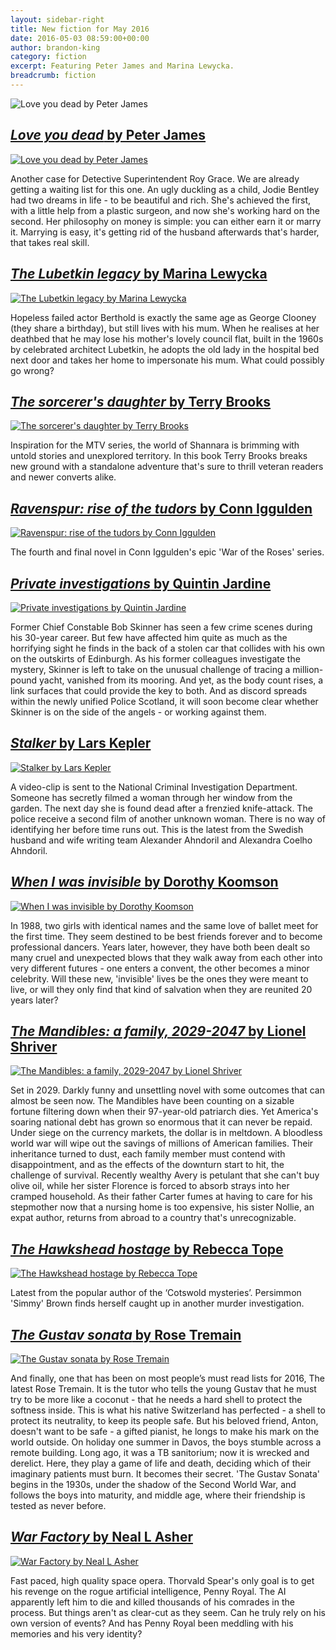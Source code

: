 ```yaml
---
layout: sidebar-right
title: New fiction for May 2016
date: 2016-05-03 08:59:00+00:00
author: brandon-king
category: fiction
excerpt: Featuring Peter James and Marina Lewycka.
breadcrumb: fiction
---
```

![Love you dead by Peter James](/images/featured/featured-love-you-dead.jpg)

## [<cite>Love you dead</cite> by Peter James](https://suffolk.spydus.co.uk/cgi-bin/spydus.exe/ENQ/OPAC/BIBENQ/8675251?QRY=CTIBIB%3C%20IRN(60852680)&amp;QRYTEXT=Love%20you%20dead)

<a href="https://suffolk.spydus.co.uk/cgi-bin/spydus.exe/ENQ/OPAC/BIBENQ/8675251?QRY=CTIBIB%3C%20IRN(60852680)&amp;QRYTEXT=Love%20you%20dead"><img src="/images/article/love-you-dead.jpg" class="fl mr3 mb3" alt="Love you dead by Peter James" /></a>

<p class="cf">Another case for Detective Superintendent Roy Grace. We are already getting a waiting list for this one. An ugly duckling as a child, Jodie Bentley had two dreams in life - to be beautiful and rich. She's achieved the first, with a little help from a plastic surgeon, and now she's working hard on the second. Her philosophy on money is simple: you can either earn it or marry it. Marrying is easy, it's getting rid of the husband afterwards that's harder, that takes real skill.</p>

## [<cite>The Lubetkin legacy</cite> by Marina Lewycka](https://suffolk.spydus.co.uk/cgi-bin/spydus.exe/ENQ/OPAC/BIBENQ/8679165?QRY=CTIBIB%3C%20IRN(60675241)&amp;QRYTEXT=The%20Lubetkin%20legacy)

<a href="https://suffolk.spydus.co.uk/cgi-bin/spydus.exe/ENQ/OPAC/BIBENQ/8679165?QRY=CTIBIB%3C%20IRN(60675241)&amp;QRYTEXT=The%20Lubetkin%20legacy"><img src="/images/article/the-lubetkin-legacy.jpg" class="{% include /c/img-float-left.html %}" alt="The Lubetkin legacy by Marina Lewycka" /></a>

<p class="cf">Hopeless failed actor Berthold is exactly the same age as George Clooney (they share a birthday), but still lives with his mum. When he realises at her deathbed that he may lose his mother's lovely council flat, built in the 1960s by celebrated architect Lubetkin, he adopts the old lady in the hospital bed next door and takes her home to impersonate his mum. What could possibly go wrong?</p>

## [<cite>The sorcerer's daughter</cite> by Terry Brooks](https://suffolk.spydus.co.uk/cgi-bin/spydus.exe/ENQ/OPAC/BIBENQ/8682103?QRY=CTIBIB%3C%20IRN(9784404)&amp;QRYTEXT=The%20sorcerer%27s%20daughter)

<a href="https://suffolk.spydus.co.uk/cgi-bin/spydus.exe/ENQ/OPAC/BIBENQ/8682103?QRY=CTIBIB%3C%20IRN(9784404)&amp;QRYTEXT=The%20sorcerer%27s%20daughter"><img src="/images/article/the-sorcerers-daughter.jpg" class="{% include /c/img-float-left.html %}" alt="The sorcerer's daughter by Terry Brooks" /></a>

<p class="cf">Inspiration for the MTV series, the world of Shannara is brimming with untold stories and unexplored territory. In this book Terry Brooks breaks new ground with a standalone adventure that's sure to thrill veteran readers and newer converts alike.</p>

## [<cite>Ravenspur: rise of the tudors</cite> by Conn Iggulden](https://suffolk.spydus.co.uk/cgi-bin/spydus.exe/ENQ/OPAC/BIBENQ/8685632?QRY=CTIBIB%3C%20IRN(61599006)&amp;QRYTEXT=Ravenspur%20%3A%20rise%20of%20the%20tudors)

<a href="https://suffolk.spydus.co.uk/cgi-bin/spydus.exe/ENQ/OPAC/BIBENQ/8685632?QRY=CTIBIB%3C%20IRN(61599006)&amp;QRYTEXT=Ravenspur%20%3A%20rise%20of%20the%20tudors"><img src="/images/article/ravenspur-rise-of-the-tudors.jpg" class="{% include /c/img-float-left.html %}" alt="Ravenspur: rise of the tudors by Conn Iggulden" /></a>

<p class="cf">The fourth and final novel in Conn Iggulden's epic 'War of the Roses' series.</p>

## [<cite>Private investigations</cite> by Quintin Jardine](https://suffolk.spydus.co.uk/cgi-bin/spydus.exe/ENQ/OPAC/BIBENQ/8687262?QRY=CTIBIB%3C%20IRN(170822)&amp;QRYTEXT=Private%20investigations)

<a href="https://suffolk.spydus.co.uk/cgi-bin/spydus.exe/ENQ/OPAC/BIBENQ/8687262?QRY=CTIBIB%3C%20IRN(170822)&amp;QRYTEXT=Private%20investigations"><img src="/images/article/private-investigations.jpg" class="{% include /c/img-float-left.html %}" alt="Private investigations by Quintin Jardine" /></a>

<p class="cf">Former Chief Constable Bob Skinner has seen a few crime scenes during his 30-year career. But few have affected him quite as much as the horrifying sight he finds in the back of a stolen car that collides with his own on the outskirts of Edinburgh. As his former colleagues investigate the mystery, Skinner is left to take on the unusual challenge of tracing a million-pound yacht, vanished from its mooring. And yet, as the body count rises, a link surfaces that could provide the key to both. And as discord spreads within the newly unified Police Scotland, it will soon become clear whether Skinner is on the side of the angels - or working against them.</p>

## [<cite>Stalker</cite> by Lars Kepler](https://suffolk.spydus.co.uk/cgi-bin/spydus.exe/ENQ/OPAC/BIBENQ/8691276?QRY=CTIBIB%3C%20IRN(13358)&amp;QRYTEXT=Stalker)

<a href="https://suffolk.spydus.co.uk/cgi-bin/spydus.exe/ENQ/OPAC/BIBENQ/8691276?QRY=CTIBIB%3C%20IRN(13358)&amp;QRYTEXT=Stalker"><img src="/images/article/stalker-lars-kepler.jpg" class="{% include /c/img-float-left.html %}" alt="Stalker by Lars Kepler" /></a>

<p class="cf">A video-clip is sent to the National Criminal Investigation Department. Someone has secretly filmed a woman through her window from the garden. The next day she is found dead after a frenzied knife-attack. The police receive a second film of another unknown woman. There is no way of identifying her before time runs out. This is the latest from the Swedish husband and wife writing team Alexander Ahndoril and Alexandra Coelho Ahndoril.</p>

## [<cite>When I was invisible</cite> by Dorothy Koomson](https://suffolk.spydus.co.uk/cgi-bin/spydus.exe/ENQ/OPAC/BIBENQ/8703199?QRY=CTIBIB%3C%20IRN(61026027)&amp;QRYTEXT=When%20I%20was%20invisible)

<a href="https://suffolk.spydus.co.uk/cgi-bin/spydus.exe/ENQ/OPAC/BIBENQ/8703199?QRY=CTIBIB%3C%20IRN(61026027)&amp;QRYTEXT=When%20I%20was%20invisible"><img src="/images/article/when-i-was-invisible.jpg" class="{% include /c/img-float-left.html %}" alt="When I was invisible by Dorothy Koomson" /></a>

<p class="cf">In 1988, two girls with identical names and the same love of ballet meet for the first time. They seem destined to be best friends forever and to become professional dancers. Years later, however, they have both been dealt so many cruel and unexpected blows that they walk away from each other into very different futures - one enters a convent, the other becomes a minor celebrity. Will these new, 'invisible' lives be the ones they were meant to live, or will they only find that kind of salvation when they are reunited 20 years later?</p>

## [<cite>The Mandibles: a family, 2029-2047</cite> by Lionel Shriver](https://suffolk.spydus.co.uk/cgi-bin/spydus.exe/ENQ/OPAC/BIBENQ/8704280?QRY=CTIBIB%3C%20IRN(59643595)&amp;QRYTEXT=The%20Mandibles%20%3A%20a%20family%2C%202029-2047)

<a href="https://suffolk.spydus.co.uk/cgi-bin/spydus.exe/ENQ/OPAC/BIBENQ/8704280?QRY=CTIBIB%3C%20IRN(59643595)&amp;QRYTEXT=The%20Mandibles%20%3A%20a%20family%2C%202029-2047"><img src="/images/article/the-mandibles-a-family.jpg" class="{% include /c/img-float-left.html %}" alt="The Mandibles: a family, 2029-2047 by Lionel Shriver" /></a>

<p class="cf">Set in 2029. Darkly funny and unsettling novel with some outcomes that can almost be seen now. The Mandibles have been counting on a sizable fortune filtering down when their 97-year-old patriarch dies. Yet America's soaring national debt has grown so enormous that it can never be repaid. Under siege on the currency markets, the dollar is in meltdown. A bloodless world war will wipe out the savings of millions of American families. Their inheritance turned to dust, each family member must contend with disappointment, and as the effects of the downturn start to hit, the challenge of survival. Recently wealthy Avery is petulant that she can't buy olive oil, while her sister Florence is forced to absorb strays into her cramped household. As their father Carter fumes at having to care for his stepmother now that a nursing home is too expensive, his sister Nollie, an expat author, returns from abroad to a country that's unrecognizable.</p>

## [<cite>The Hawkshead hostage</cite> by Rebecca Tope](https://suffolk.spydus.co.uk/cgi-bin/spydus.exe/ENQ/OPAC/BIBENQ/8706430?QRY=CTIBIB%3C%20IRN(59109999)&amp;QRYTEXT=The%20Hawkshead%20hostage)

<a href="https://suffolk.spydus.co.uk/cgi-bin/spydus.exe/ENQ/OPAC/BIBENQ/8706430?QRY=CTIBIB%3C%20IRN(59109999)&amp;QRYTEXT=The%20Hawkshead%20hostage"><img src="/images/article/the-hawkshead-hostage.jpg" class="{% include /c/img-float-left.html %}" alt="The Hawkshead hostage by Rebecca Tope" /></a>

<p class="cf">Latest from the popular author of the ‘Cotswold mysteries’. Persimmon 'Simmy' Brown finds herself caught up in another murder investigation.</p>

## [<cite>The Gustav sonata</cite> by Rose Tremain](https://suffolk.spydus.co.uk/cgi-bin/spydus.exe/ENQ/OPAC/BIBENQ/8709161?QRY=CTIBIB%3C%20IRN(62076923)&amp;QRYTEXT=The%20Gustav%20sonata)

<a href="https://suffolk.spydus.co.uk/cgi-bin/spydus.exe/ENQ/OPAC/BIBENQ/8709161?QRY=CTIBIB%3C%20IRN(62076923)&amp;QRYTEXT=The%20Gustav%20sonata"><img src="/images/article/the-gustav-sonata.jpg" class="{% include /c/img-float-left.html %}" alt="The Gustav sonata by Rose Tremain" /></a>

<p class="cf">And finally, one that has been on most people’s must read lists for 2016, The latest Rose Tremain. It is the tutor who tells the young Gustav that he must try to be more like a coconut - that he needs a hard shell to protect the softness inside. This is what his native Switzerland has perfected - a shell to protect its neutrality, to keep its people safe. But his beloved friend, Anton, doesn't want to be safe - a gifted pianist, he longs to make his mark on the world outside. On holiday one summer in Davos, the boys stumble across a remote building. Long ago, it was a TB sanitorium; now it is wrecked and derelict. Here, they play a game of life and death, deciding which of their imaginary patients must burn. It becomes their secret. 'The Gustav Sonata' begins in the 1930s, under the shadow of the Second World War, and follows the boys into maturity, and middle age, where their friendship is tested as never before.</p>

## [<cite>War Factory</cite> by Neal L Asher](https://suffolk.spydus.co.uk/cgi-bin/spydus.exe/ENQ/OPAC/BIBENQ/15241466?QRY=CTIBIB%3C%20IRN(64110802)&QRYTEXT=War%20factory)

<a href="https://suffolk.spydus.co.uk/cgi-bin/spydus.exe/ENQ/OPAC/BIBENQ/15241466?QRY=CTIBIB%3C%20IRN(64110802)&QRYTEXT=War%20factory"><img src="/images/article/war-factory.jpg" class="{% include /c/img-float-left.html %}" alt="War Factory by Neal L Asher" /></a>

<p class="cf">Fast paced, high quality space opera. Thorvald Spear's only goal is to get his revenge on the rogue artificial intelligence, Penny Royal. The AI apparently left him to die and killed thousands of his comrades in the process. But things aren't as clear-cut as they seem. Can he truly rely on his own version of events? And has Penny Royal been meddling with his memories and his very identity?</p>
